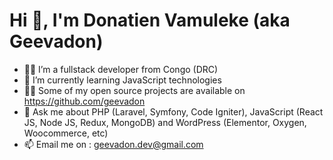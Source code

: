 # Hi 👋, I'm Donatien Vamuleke (aka Geevadon)

- 👨‍💼 I’m a fullstack developer from Congo (DRC)
- 🌱 I’m currently learning JavaScript technologies
- 👨‍💻 Some of my open source projects are available on <a href="https://github.com/geevadon">https://github.com/geevadon</a>
- 💬 Ask me about PHP (Laravel, Symfony, Code Igniter), JavaScript (React JS, Node JS, Redux, MongoDB) and WordPress (Elementor, Oxygen, Woocommerce, etc)
- 📫 Email me on : <a href="mailto:geevadon.dev@gmail.com">geevadon.dev@gmail.com<a/>
<!---
Geevadon/Geevadon is a ✨ special ✨ repository because its `README.md` (this file) appears on your GitHub profile.
You can click the Preview link to take a look at your changes.
--->
